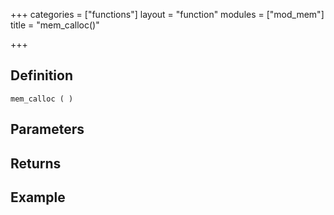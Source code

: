 +++
categories = ["functions"]
layout = "function"
modules = ["mod_mem"]
title = "mem_calloc()"

+++

## Definition

    mem_calloc ( )

## Parameters

## Returns

## Example
